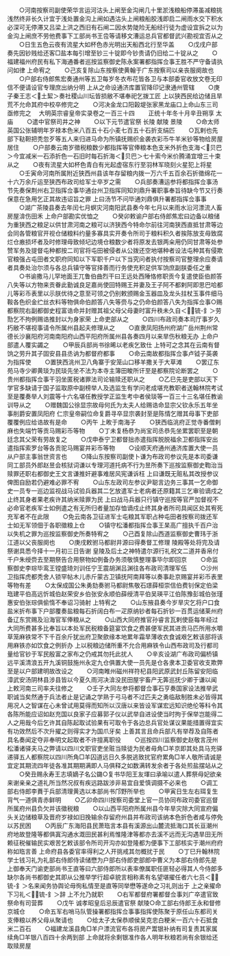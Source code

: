 <!-- { "loadSidebar": true } -->
　　○河南按察司副使荣华言运河沽头上闸至金沟闸几十里淤浅粮船停滞虽减粮挑浅然终非长久计宜于浅处置金沟上闸如遇沽头上闸粮船胶浅即启二闸雨水交下积水必深可无停滞又吕梁上洪之西旧有石闸二因水势陡险无船经行徒为虚设宜拆之以为金沟上闸庶不劳他费事下工部尚书王卺等请移文漕运总兵官都督武兴勘视宜否从之
　　○日生五色云夜有流星大如杯色赤光明出天船西北行至华盖
　　○戊戌户部奏先因钞贱给还客□盐本每引增至钞三十锭即今钞贵请仍旧给二十锭从之
　　○福建福州府民有私下海通番者巡按监察御史陈永案署都指挥佥事王胜不严守备请执问如律  上命宥之
　　○己亥复除山东按察使黄翰于广东按察司以亲丧服阕故也
　　○户部右侍郎焦宏奏通州等五卫每岁冬衣布花皆各卫与本部委官收放文卷无印信不便请设官专理庶出纳分明  上从之命设通济库置官降印记隶通州管辖
　　○庚子秦王志＜土絜＞奏社稷山川坛皆损敝不堪奉祀乞拨工匠  上以狭西民给边储且旱荒不允命其府中校卒修完之
　　○河决金龙口阳榖堤张家黑龙庙口上命山东三司亟修完之
　大明英宗睿皇帝实录卷之一百三十四
　　正统十年冬十月辛丑朔享  太庙
　　○遣中官祭司井之神
　　○以下元节遣官祭  长陵  献陵  景陵
　　○命太师英国公张辅明年岁禄本色米八百五十石小麦七百五十石折支绢匹
　　○瓦剌也先部下鞑靼把秃忽歹等五人来归进马命为所镇抚赐织金袭衣彩币牛羊米钞等物给房屋居住
　　○户部奏云南岁徵税粮数少都指挥等官俸粮本色支米外折色支海＜贝巴＞今宜减米一石添折色一石旧时每石折海＜贝巴＞七十索今米价腾涌宜增三十束从之
　　○夜有流星大如杯色青白有光起虚宿东行至羽林军晓刻火星犯上将星
　　○壬寅命河南所属附近狭西州县该年存留粮内拨一万六千五百余石折徵绵花一十六万余斤运至狭西布政司给军士卒岁之需
　　○兵部奏漕运参将都指挥佥事汤节先奏保荆州右卫指挥佥事毕通台州卫指挥同知刘鼎升署职事奉旨待缺今节又行奏保意在急用乞正其故违诏旨之罪  上曰汤节不问毕通刘鼎俱升署都指挥佥事事
　　○湖广茶陵县奏去年闰七月螟灾河南阳武县奏今年七月以来雨水沿河漂流人畜房屋渰伤田禾  上命户部勘实优恤之
　　○癸卯敕谕户部右侍郎焦宏曰边备以粮储为重狭西之粮足以供甘肃河南之粮可以济狭西今特命尔前往河南狭西直抵甘肃等边会同各管粮官开视仓储粮料约量多寡具实开奏令所司于粮料积久者挨陈放支毋致腐烂仓廒损坏者及时修理毋致倾圮边境仓粮数少者将原发去银两籴用仍同甘肃等处参赞军务及提督屯种都按二司官将屯田被侵者从公拨还空地堪种者设法屯种其有侵欺官粮强占屯田者文职府同知以下军职千户以下当究问者执付按察司官整理余应奏请者具奏处治尔须与各总兵镇守等官择善而行务使充积足供军饷庶副朕委任之重
　　○书谕撒马儿罕地面王兀鲁伯曲烈干曰王远处西陲恪修职贡今复遣使臣伯颜答八失等以方物来贡眷此勤诚良足嘉尚使回特赐王并妻及王子阿不都剌阿即思巴哈都儿等彩币表里以示朕优待之意至可领之仍别敕颁赐金玉器皿及龙头拄杖玉事件细马鞍各色织金纻丝衣料等物俱命伯颜答八失等赍与之仍命伯颜答八失为指挥佥事○赐都察院右副都御史程富诰命并封赠其祖父母父母妻时富升秩未久自＜锍-釒＞劳勚乞不拘例赐诰推封以为身家荣  上命吏部从之
　　○四川布政司奏本司厅事岁久朽敝不堪视事请令所属州县起夫修理从之
　　○直隶凤阳扬州府湖广岳州荆州常德长沙襄阳府河南南阳府山西平阳府所属州县各奏四月以来旱伤秋粮无办  上命户部遣人覆实蠲之
　　○甲辰兵部尚书徐晞以老疾乞致仕  上特可之念其在云南有督饷之劳升其子固安县县丞讷为都督府都事
　　○命云南故都指挥佥事卢钺子英袭为指挥使
　　○置狭西洮州卫八角寨于安笼山口移羊撒关于大草滩
　　○罢辽东苑马寺少卿黄琰为民琰先坐不法为本寺主簿田畯所讦至是都察院论断罢之
　　○贵州都指挥佥事干羽坐匿税诸罪法司论输赎还职从之
　　○乙巳先是吏部以天下学官多缺请于国子监取原中副榜举人及选监生有学问老成堪充教职者送翰林院考试至是覆奏举人刘震等十六名堪任教授学正监生考中者侯琰等一百三十三名堪任教谕训导从之
　　○赠魏国公徐显宗故母何氏为太夫人给赐诰命显宗父钦永乐五年坐事削爵安置凤阳府  仁宗皇帝嗣位命复爵寻卒显宗袭封至是陈情乞赠其母事下吏部覆覆例应给诰故有是命
　　○丙午  上畋于南海子
　　○狭西临洮府正觉寺番僧剌麻也失端竹等贡马赐彩币等物
　　○丁未复杨恭为尚宝司丞恭先坐累罢职至是朝廷念其父荣有劳故复之
　　○戊申泰宁卫都督拙赤遣指挥脱脱福余卫都指挥安出遣指挥索罗台等各贡驼马赐宴并彩币等物
　　○设顺天府通州通济库置大使一员从户部主事翁世资言也
　　○降山东按察司副使卜谦为布政司参议先是本司委谦同工部员外郎赵昱会核狱词谦以专理河道托病不行为昱所奏下巡按监察御史鞫治当赎罪还职右都御史王文言谦推奸避事难居风宪谦诉枉  上曰谦既无赃私其改授参议俾图自励若仍避难必罪不宥
　　○山东左政司左参议尹聪言边务三事其一乞命御史一员专一巡边监视战马试验兵器其二乞放遣军士老病者还原籍其三乞审验谪戍之止终其身者果老疾许其纳米赎罪为民  上曰战马兵器只行镇守巡按等官严加督视不必命官老疾军士如例遣之有无所归者量加存恤谪戍止终其身者所司具闻区处其宥死充军者不在此限
　　○免云南各卫征进军士屯粮其军职占种屯田者按察司拨还军士如无军领佃于各职徵粮上仓
　　○镇守松潘都指挥佥事王杲高广擅执千百户治以失机之罪为巡按监察御史所奏特宥之
　　○己酉复除山西道监察御史曹玮于浙江道以父丧服阕也
　　○庚戌敕驸马都尉井源曰得奏督工修理  陵殿等处将完及请祭谢具悉今择十一月初三日告谢  皇陵及后土之神特遣尔源行礼祝文二道并香帛付千户朱绶赍去至期祭告合用祭物如例备办务须敬慎整理事毕尔即回京
　　○命监察御史李琮毕鸾王镗盛琦刘训任宁王震胡渊吕渊往各布政司清理军伍
　　○沙州卫指挥虎都秃舍人锁罕帖木儿赤斤蒙古卫镇抚阿南拜等以奏事赴京赐宴并彩币表里等物有差
　　○太保成国公朱勇劾奏驸马都尉焦敬石璟薛桓崇信伯费钊保定伯梁珤建平伯高远忻城伯赵荣安乡伯张安永顺伯薛绶清平伯吴瑛平江伯陈豫彭城伯张瑾惠安伯张琮俱偷惰不奉诏习骑射  上特宥之
　　○山东掖县奏今岁旱灾乞将户口食盐米折布事下户部覆奏盐粮每石折阔白布一疋原纳钞者每石折钞一百贯运储莱州府备辽东赏赐及沿海官军俸粮从之
　　○山西大同府推官孙睿言瓦剌使臣每年经过大同所费甚多比奉旨以本处军民税粮备筵宴饮食之费甚便军民其进贡马匹所用水嚼草笼麻铁常不下千百余斤犹出府卫聚歛缘本地累年霜旱薄收衣食诚艰乞敕该部将该用麻铁亦如饮食之例折办  上以税粮边储所重不允合用麻铁令山西布政司及行都司量给官钞于军民殷富之家布之仍戒其勿托此扰人
　　○辛亥设湖广布政司偏桥镇远平溪清浪五开九溪铜鼓施州永定九仓俱置大使一员先是仓各隶本卫委官收支欺弊至是以户部建明故改设之
　　○河南睢州磁州祥符杞县阳武原武封丘陈留安阳临漳武安汤阴林县涉县皆以今夏久雨河决渰没民田屋宇畜产无筭巡抚少卿于谦以闻  上敕河南三司率夫往修之
　　○壬子大同左参将都督佥事石亨奏国家设法推举武职诚当矣然通于兵法者止是记诵之学熟于弓马者不过匹夫之勇临敌制胜未必皆得其用况人之智谋在心未曾试用莫得而知所以汉唐以来皆设军谋宏远知识绝伦等科令其各陈所能应诏如赵充国以良家子应募郭子仪以武举自进设使当时拘于保举岂能得二人之用哉今后乞许其自陈起取试验果有可取令于各边总兵官处谋议果能措置得宜实有功效然后不次升擢之则得实才为国爪牙矣  上善其言且命兵部凡有举荐及自陈者具名奏闻定夺非奉明文起取者不许擅离职役
　　○巡按四川监察御史赵敬言茂州松潘诸驿夫马之弊请以四川文职官吏坐赃当赎徒为民者毋角□羊京即其处具马充驿递驿五人都察院以四川所角□羊囚道远日久多脱逃致扰官府累角□羊人敬所请诚是宜定其期流四年徒各准其期期满即人马俱释之如数满转发余者于各处煎盐摆站从之
　　○癸丑赐永寿王志填嫡子名公鏴○复书华阳王友堚曰承喻以遣人葬祭母妃欲亲来谢亲亲之道礼所当然况叔有疾远路跋涉非易宜自爱慎调摄不必来也
　　○调工部右侍郎李蕡于兵部清理黄选以本部尚书邝野所举也
　　○甲寅日生左右珥复生背气一道俱青赤鲜明
　　○乙卯命四川按察司委堂上官一员协同布政司委官巡督所属府州县负欠并该徵税粮
　　○以山西平阳府所属州县今年旱灾除大同宣府偏头关边储粮草及晋府岁禄如旧挽输余存留府州县并布政司该纳本色折色者咸与停免以苏民困
　　○丙辰广东海阳县民萧珤言本县有溪源出山麓流抵海口其长亘潮州府地故登隆等都俱寘沟通水溉田民甚利焉惟隆津等都亦去溪不远而无沟遇旱田无所赖征税催输民实艰苦乞敕该部令所司开沟亦如登隆都为便事下工部核实于潮州府府称如珤言善  上命府县各委官率得利之人开挑戒其勿概扰于民
　　○丁巳升翰林院学士钱习礼为礼部右侍郎侍读储懋为户部右侍郎吏部郎中曹义为本部右侍郎先是  上御奉天门谕吏部尚书王直等曰六部侍郎所以表率僚属职任匪轻必得其人今侍郎多缺尔各尚书都御史其即从公推举学行超卓貌言相称素有名望堪擢任者六七员＜锍-釒＞名来闻务协舆论毋徇私情至是直等同举懋等遂命之习礼则出于  上之亲擢命下习礼＜锍-釒＞辞  上不允乃就职
　　○右军都督府署都督佥事刘广卒遣官致祭命有司营葬
　　○戊午  诚孝昭皇后忌辰遣官祭  献陵○命工部右侍郎王永和督修京城仓
　　○命五军右哨马队管操署都指挥佥事事指挥使陈聚于原任山东都司关支俸粮以养父母从聚请也
　　○给太子太保恭顺侯吴克忠白粳米一百六十石抵食米二百石
　　○福建龙溪县角□羊户漂流官布各将房产鬻银补纳有司复责其家属续角□羊银八百四十余两到部  上命就将余剩银准作各人明年秋粮若尚有余银给还取赎房屋
